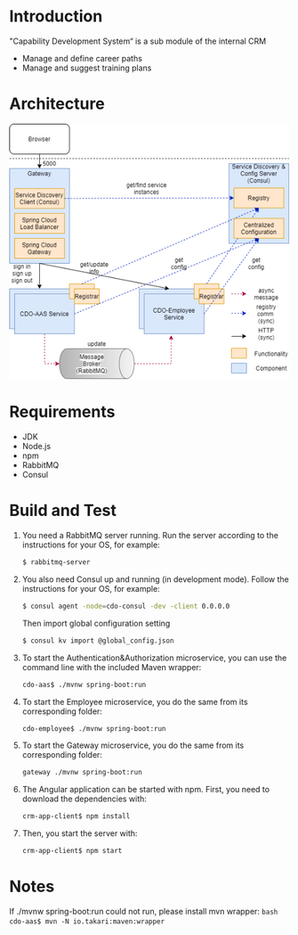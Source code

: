 # Introduction 
"Capability Development System“ is a sub module of the internal CRM
+ Manage and define career paths
+ Manage and suggest training plans
# Architecture
![alt text](./images/architecture.png)
# Requirements
* JDK 
* Node.js 
* npm 
* RabbitMQ 
* Consul 

# Build and Test
1. You need a RabbitMQ server running. Run the server according to the instructions for your OS, for example:
    ```bash
    $ rabbitmq-server
    ```
2. You also need Consul up and running (in development mode). Follow the instructions for your OS, for example:
    ```bash
    $ consul agent -node=cdo-consul -dev -client 0.0.0.0
    ```
	Then import global configuration setting
	```bash
    $ consul kv import @global_config.json
    ```
3. To start the Authentication&Authorization microservice, you can use the command line with the included Maven wrapper:
    ```bash
    cdo-aas$ ./mvnw spring-boot:run
    ```
2. To start the Employee microservice, you do the same from its corresponding folder:
    ```bash
    cdo-employee$ ./mvnw spring-boot:run
    ```
3. To start the Gateway microservice, you do the same from its corresponding folder:
    ```bash
    gateway ./mvnw spring-boot:run
    ```
2. The Angular application can be started with npm. First, you need to download the dependencies with:
    ```bash
    crm-app-client$ npm install
    ```
3. Then, you start the server with:
    ```bash
    crm-app-client$ npm start
    ```
# Notes
If ./mvnw spring-boot:run could not run, please install mvn wrapper:
    ```bash
    cdo-aas$ mvn -N io.takari:maven:wrapper
    ```